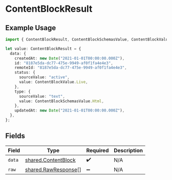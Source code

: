 # ContentBlockResult

## Example Usage

```typescript
import { ContentBlockResult, ContentBlockSchemasValue, ContentBlockValue } from "@stackone/stackone-client-ts/sdk/models/shared";

let value: ContentBlockResult = {
  data: {
    createdAt: new Date("2021-01-01T00:00:00.000Z"),
    id: "8187e5da-dc77-475e-9949-af0f1fa4e4e3",
    remoteId: "8187e5da-dc77-475e-9949-af0f1fa4e4e3",
    status: {
      sourceValue: "active",
      value: ContentBlockValue.Live,
    },
    type: {
      sourceValue: "text",
      value: ContentBlockSchemasValue.Html,
    },
    updatedAt: new Date("2021-01-01T00:00:00.000Z"),
  },
};
```

## Fields

| Field                                                             | Type                                                              | Required                                                          | Description                                                       |
| ----------------------------------------------------------------- | ----------------------------------------------------------------- | ----------------------------------------------------------------- | ----------------------------------------------------------------- |
| `data`                                                            | [shared.ContentBlock](../../../sdk/models/shared/contentblock.md) | :heavy_check_mark:                                                | N/A                                                               |
| `raw`                                                             | [shared.RawResponse](../../../sdk/models/shared/rawresponse.md)[] | :heavy_minus_sign:                                                | N/A                                                               |